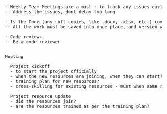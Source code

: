 
<pre>

- Weekly Team Meetings are a must - to track any issues early
-- Address the issues, dont delay too long

- Is the Code (any soft copies, like .docx, .xlsx, etc.) commited into a Github or other?
-- All the work must be saved into once place, and version will be maintained by Github

- Code reviews
-- Be a code reviewer


Meeting

  Project kickoff
  - to start the project officially
  - when the new resources are joining, when they can start?
  - training plan for new resources?
  - cross-skilling for existing resources - must when same resources need to do more work that is coming soon in next months

  Project resource update
  - did the resources join?
  - are the resources trained as per the training plan?

</pre>
